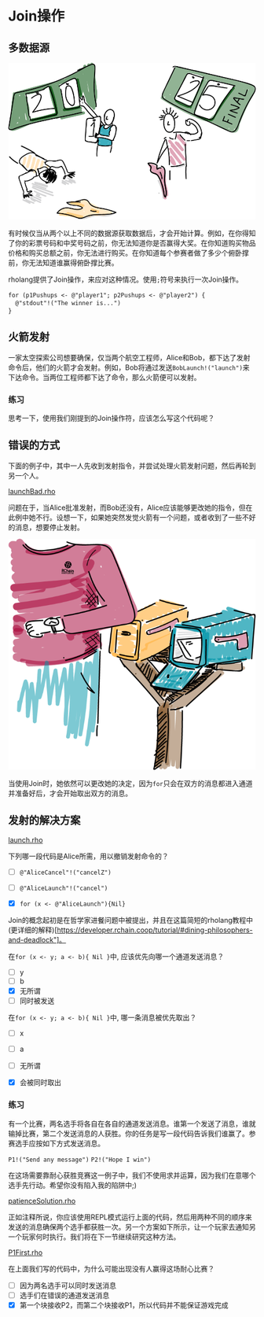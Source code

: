 # Join操作
## 多数据源

![In general, the winner of this pushup competition can't be determined until both participants are finished.](pushups.png)

有时候仅当从两个以上不同的数据源获取数据后，才会开始计算。例如，在你得知了你的彩票号码和中奖号码之前，你无法知道你是否赢得大奖。在你知道购买物品价格和购买总额之前，你无法进行购买。在你知道每个参赛者做了多少个俯卧撑前，你无法知道谁赢得俯卧撑比赛。

rholang提供了Join操作，来应对这种情况。使用`;`符号来执行一次Join操作。

```
for (p1Pushups <- @"player1"; p2Pushups <- @"player2") {
  @"stdout"!("The winner is...")
}
```



## 火箭发射

一家太空探索公司想要确保，仅当两个航空工程师，Alice和Bob，都下达了发射命令后，他们的火箭才会发射。例如，Bob将通过发送`BobLaunch!("launch")`来下达命令。当两位工程师都下达了命令，那么火箭便可以发射。

### 练习
思考一下，使用我们刚提到的Join操作符，应该怎么写这个代码呢？


## 错误的方式

下面的例子中，其中一人先收到发射指令，并尝试处理火箭发射问题，然后再轮到另一个人。

[launchBad.rho](launchBad.rho)

问题在于，当Alice批准发射，而Bob还没有，Alice应该能够更改她的指令，但在此例中她不行。设想一下，如果她突然发觉火箭有一个问题，或者收到了一些不好的消息，想要停止发射。

![No use in grabbing just one set of mail. Might as well wait until the second set](join.png)

当使用Join时，她依然可以更改她的决定，因为`for`只会在双方的消息都进入通道并准备好后，才会开始取出双方的消息。

## 发射的解决方案

[launch.rho](launch.rho)

下列哪一段代码是Alice所需，用以撤销发射命令的？
- [ ] `@"AliceCancel"!("cancelZ")`
- [ ] `@"AliceLaunch"!("cancel")`
- [x] `for (x <- @"AliceLaunch"){Nil}`


Join的概念起初是在哲学家进餐问题中被提出，并且在这篇简短的rholang教程中(更详细的解释)[https://developer.rchain.coop/tutorial/#dining-philosophers-and-deadlock"]。



在`for (x <- y; a <- b){ Nil }`中, 应该优先向哪一个通道发送消息？
- [ ] y
- [ ] b
- [x] 无所谓
- [ ] 同时被发送

在`for (x <- y; a <- b){ Nil }`中, 哪一条消息被优先取出？
- [ ] x
- [ ] a
- [ ] 无所谓
- [x] 会被同时取出



### 练习
有一个比赛，两名选手将各自在各自的通道发送消息。谁第一个发送了消息，谁就输掉比赛，第二个发送消息的人获胜。你的任务是写一段代码告诉我们谁赢了。参赛选手应按如下方式发送消息。

`P1!("Send any message")`
`P2!("Hope I win")`



在这场需要靠耐心获胜竞赛这一例子中，我们不使用求并运算，因为我们在意哪个选手先行动。希望你没有陷入我的陷阱中;)

[patienceSolution.rho](patienceSolution.rho)

正如注释所说，你应该使用REPL模式运行上面的代码，然后用两种不同的顺序来发送的消息确保两个选手都获胜一次。另一个方案如下所示，让一个玩家去通知另一个玩家何时执行。我们将在下一节继续研究这种方法。

[P1First.rho](P1First.rho)

在上面我们写的代码中，为什么可能出现没有人赢得这场耐心比赛？
- [ ] 因为两名选手可以同时发送消息
- [ ] 选手们在错误的通道发送消息
- [x] 第一个块接收P2，而第二个块接收P1，所以代码并不能保证游戏完成

